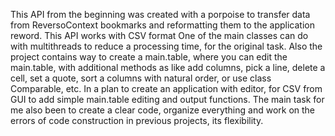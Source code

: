 
This API from the beginning was created with a porpoise to transfer data from ReversoContext bookmarks and reformatting them to the application reword. 
This API works with CSV format  One of the main classes can do with multithreads to reduce a processing time, for the original task. Also the project contains way to create a main.table, where you can edit the main.table,
with additional methods as like add columns, pick a line, delete a cell, set a quote, sort a columns with natural order, or use class Comparable, etc. In a plan to create an application with editor, 
for CSV from GUI to add simple main.table editing and output functions. The main task for me also been to create a clear code, organize everything and work on the errors of code construction in previous projects, its flexibility.
